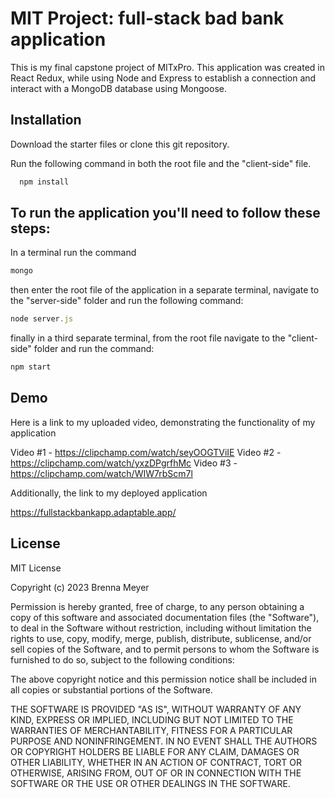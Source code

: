 # MIT Project: full-stack bad bank application

This is my final capstone project of MITxPro. This application was created in React Redux, while using Node and Express to establish a connection and interact with a MongoDB database using Mongoose.


## Installation

Download the starter files or clone this git repository.

Run the following command in both the root file and the "client-side" file.

```bash
  npm install 
```
    
## To run the application you'll need to follow these steps:

In a terminal run the command
```javascript
mongo
```
then enter the root file of the application in a separate terminal, navigate to the "server-side" folder and run the following command:

```javascript
node server.js
```

finally in a third separate terminal, from the root file navigate to the "client-side" folder and run the command:

```javascript
npm start
```


## Demo

Here is a link to my uploaded video, demonstrating the functionality of my application

Video #1 - https://clipchamp.com/watch/seyOOGTViIE
Video #2 - https://clipchamp.com/watch/yxzDPgrfhMc
Video #3 - https://clipchamp.com/watch/WIW7rbScm7l



Additionally, the link to my deployed application

https://fullstackbankapp.adaptable.app/


## License

MIT License

Copyright (c) 2023 Brenna Meyer

Permission is hereby granted, free of charge, to any person obtaining a copy of this software and associated documentation files (the "Software"), to deal in the Software without restriction, including without limitation the rights to use, copy, modify, merge, publish, distribute, sublicense, and/or sell copies of the Software, and to permit persons to whom the Software is furnished to do so, subject to the following conditions:

The above copyright notice and this permission notice shall be included in all copies or substantial portions of the Software.

THE SOFTWARE IS PROVIDED "AS IS", WITHOUT WARRANTY OF ANY KIND, EXPRESS OR IMPLIED, INCLUDING BUT NOT LIMITED TO THE WARRANTIES OF MERCHANTABILITY, FITNESS FOR A PARTICULAR PURPOSE AND NONINFRINGEMENT. IN NO EVENT SHALL THE AUTHORS OR COPYRIGHT HOLDERS BE LIABLE FOR ANY CLAIM, DAMAGES OR OTHER LIABILITY, WHETHER IN AN ACTION OF CONTRACT, TORT OR OTHERWISE, ARISING FROM, OUT OF OR IN CONNECTION WITH THE SOFTWARE OR THE USE OR OTHER DEALINGS IN THE SOFTWARE.
